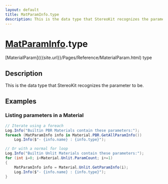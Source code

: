 ```yaml
---
layout: default
title: MatParamInfo.type
description: This is the data type that StereoKit recognizes the parameter to be.
---
```

# [MatParamInfo]({{site.url}}/Pages/Reference/MatParamInfo.html).type

<div class='signature' markdown='1'>
[MaterialParam]({{site.url}}/Pages/Reference/MaterialParam.html) type
</div>

## Description
This is the data type that StereoKit recognizes the
parameter to be.


## Examples

### Listing parameters in a Material
```csharp
// Iterate using a foreach
Log.Info("Builtin PBR Materials contain these parameters:");
foreach (MatParamInfo info in Material.PBR.GetAllParamInfo())
	Log.Info($"- {info.name} : {info.type}");

// Or with a normal for loop
Log.Info("Builtin Unlit Materials contain these parameters:");
for (int i=0; i<Material.Unlit.ParamCount; i+=1)
{
	MatParamInfo info = Material.Unlit.GetParamInfo(i);
	Log.Info($"- {info.name} : {info.type}");
}
```

